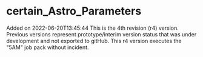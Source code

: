 # certain_Astro_Parameters
Added on 2022-06-20T13:45:44
This is the 4th revision (r4) version. Previous versions represent prototype/interim version status that was under development and not exported to gitHub. This r4 version executes the "5AM" job pack without incident. 
